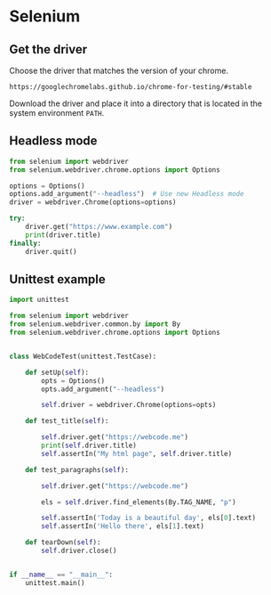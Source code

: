 # Selenium



## Get the driver 

Choose the driver that matches the version of your chrome.  

`https://googlechromelabs.github.io/chrome-for-testing/#stable`

Download the driver and place it into a directory that is located in the system environment `PATH`.


## Headless mode

```python
from selenium import webdriver
from selenium.webdriver.chrome.options import Options

options = Options()
options.add_argument("--headless")  # Use new Headless mode
driver = webdriver.Chrome(options=options)

try:
    driver.get("https://www.example.com")
    print(driver.title)
finally:
    driver.quit()
```

## Unittest example

```python
import unittest

from selenium import webdriver
from selenium.webdriver.common.by import By
from selenium.webdriver.chrome.options import Options


class WebCodeTest(unittest.TestCase):

    def setUp(self):
        opts = Options()
        opts.add_argument("--headless")

        self.driver = webdriver.Chrome(options=opts)

    def test_title(self):

        self.driver.get("https://webcode.me")
        print(self.driver.title)
        self.assertIn("My html page", self.driver.title)

    def test_paragraphs(self):

        self.driver.get("https://webcode.me")

        els = self.driver.find_elements(By.TAG_NAME, "p")

        self.assertIn('Today is a beautiful day', els[0].text)
        self.assertIn('Hello there', els[1].text)

    def tearDown(self):
        self.driver.close()


if __name__ == "__main__":
    unittest.main()
```
